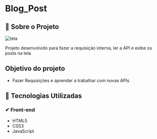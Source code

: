 # Blog_Post

## 🚀 Sobre o Projeto

![tela](https://user-images.githubusercontent.com/69124206/226141559-1ecc9143-f35d-4513-a3d3-5ea70c88f750.png)

Projeto desenvolvido para fazer a requisição interna, ler a API e exibe os posts na tela


## Objetivo do projeto 

- Fazer Requisições e aprender a trabalhar com novas APIs

## 🚀 Tecnologias Utilizadas

###  ✔ Front-end

- HTML5
- CSS3
- JavaScript

